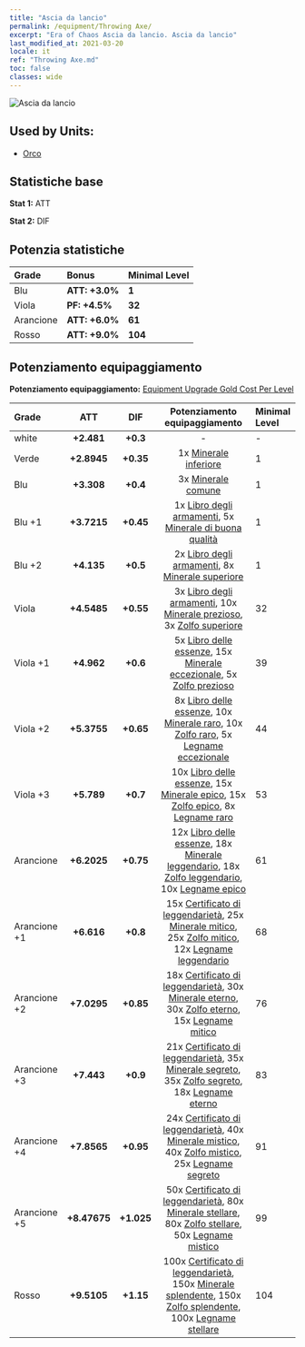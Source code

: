 ```yaml
---
title: "Ascia da lancio"
permalink: /equipment/Throwing Axe/
excerpt: "Era of Chaos Ascia da lancio. Ascia da lancio"
last_modified_at: 2021-03-20
locale: it
ref: "Throwing Axe.md"
toc: false
classes: wide
---
```


  ![Ascia da lancio](/images/e/e_4031.png)

## Used by Units:

* [Orco](/it/units/Orc/) 


## Statistiche base
 **Stat 1:** ATT

 **Stat 2:** DIF

## Potenzia statistiche

  |     Grade    |   Bonus | Minimal Level | 
  |:-------------|:--------|:--------------| 
  | Blu | **ATT: +3.0%** | **1** | 
  | Viola | **PF: +4.5%** | **32** | 
  | Arancione | **ATT: +6.0%** | **61** | 
  | Rosso | **ATT: +9.0%** | **104** | 


## Potenziamento equipaggiamento
 **Potenziamento equipaggiamento:** [Equipment Upgrade Gold Cost Per Level](/equipment/EquipmentUpgradeCostPerLevel/) 

  |          Grade      | ATT | DIF | Potenziamento equipaggiamento | Minimal Level |
  |:--------------------|:---------:|:---------:|:----------------:|:--------------|
  | white | **+2.481** | **+0.3** | - | - |
  | Verde | **+2.8945** | **+0.35** | 1x [Minerale inferiore](/it/Items/mat_1/) | 1 |
  | Blu | **+3.308** | **+0.4** | 3x [Minerale comune](/it/Items/mat_6/) | 1 |
  | Blu +1 | **+3.7215** | **+0.45** | 1x [Libro degli armamenti](/it/Items/mat_18/), 5x [Minerale di buona qualità](/it/Items/mat_12/) | 1 |
  | Blu +2 | **+4.135** | **+0.5** | 2x [Libro degli armamenti](/it/Items/mat_25/), 8x [Minerale superiore](/it/Items/mat_19/) | 1 |
  | Viola | **+4.5485** | **+0.55** | 3x [Libro degli armamenti](/it/Items/mat_32/), 10x [Minerale prezioso](/it/Items/mat_26/), 3x [Zolfo superiore](/it/Items/mat_22/) | 32 |
  | Viola +1 | **+4.962** | **+0.6** | 5x [Libro delle essenze](/it/Items/mat_39/), 15x [Minerale eccezionale](/it/Items/mat_33/), 5x [Zolfo prezioso](/it/Items/mat_29/) | 39 |
  | Viola +2 | **+5.3755** | **+0.65** | 8x [Libro delle essenze](/it/Items/mat_46/), 10x [Minerale raro](/it/Items/mat_40/), 10x [Zolfo raro](/it/Items/mat_43/), 5x [Legname eccezionale](/it/Items/mat_34/) | 44 |
  | Viola +3 | **+5.789** | **+0.7** | 10x [Libro delle essenze](/it/Items/mat_53/), 15x [Minerale epico](/it/Items/mat_47/), 15x [Zolfo epico](/it/Items/mat_50/), 8x [Legname raro](/it/Items/mat_41/) | 53 |
  | Arancione | **+6.2025** | **+0.75** | 12x [Libro delle essenze](/it/Items/mat_60/), 18x [Minerale leggendario](/it/Items/mat_54/), 18x [Zolfo leggendario](/it/Items/mat_57/), 10x [Legname epico](/it/Items/mat_48/) | 61 |
  | Arancione +1 | **+6.616** | **+0.8** | 15x [Certificato di leggendarietà](/it/Items/mat_67/), 25x [Minerale mitico](/it/Items/mat_61/), 25x [Zolfo mitico](/it/Items/mat_64/), 12x [Legname leggendario](/it/Items/mat_55/) | 68 |
  | Arancione +2 | **+7.0295** | **+0.85** | 18x [Certificato di leggendarietà](/it/Items/mat_74/), 30x [Minerale eterno](/it/Items/mat_68/), 30x [Zolfo eterno](/it/Items/mat_71/), 15x [Legname mitico](/it/Items/mat_62/) | 76 |
  | Arancione +3 | **+7.443** | **+0.9** | 21x [Certificato di leggendarietà](/it/Items/mat_81/), 35x [Minerale segreto](/it/Items/mat_75/), 35x [Zolfo segreto](/it/Items/mat_78/), 18x [Legname eterno](/it/Items/mat_69/) | 83 |
  | Arancione +4 | **+7.8565** | **+0.95** | 24x [Certificato di leggendarietà](/it/Items/mat_88/), 40x [Minerale mistico](/it/Items/mat_82/), 40x [Zolfo mistico](/it/Items/mat_85/), 25x [Legname segreto](/it/Items/mat_76/) | 91 |
  | Arancione +5 | **+8.47675** | **+1.025** | 50x [Certificato di leggendarietà](/it/Items/mat_95/), 80x [Minerale stellare](/it/Items/mat_89/), 80x [Zolfo stellare](/it/Items/mat_92/), 50x [Legname mistico](/it/Items/mat_83/) | 99 |
  | Rosso | **+9.5105** | **+1.15** | 100x [Certificato di leggendarietà](/it/Items/mat_102/), 150x [Minerale splendente](/it/Items/mat_96/), 150x [Zolfo splendente](/it/Items/mat_99/), 100x [Legname stellare](/it/Items/mat_90/) | 104 |

